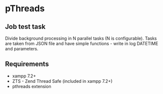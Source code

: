 # pThreads
## Job test task

Divide background processing in N parallel tasks (N is configurable). Tasks are taken from JSON file and have simple functions - write in log DATETIME and parameters.

 ## Requirements
- xampp 7.2+
- ZTS - Zend Thread Safe (included in xampp 7.2+)
- pthreads extension
  
